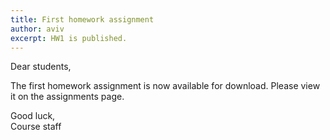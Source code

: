 ```yaml
---
title: First homework assignment
author: aviv
excerpt: HW1 is published.
---
```


Dear students,

The first homework assignment is now available for download.
Please view it on the assignments page.

Good luck,  
Course staff


